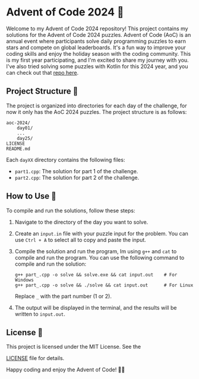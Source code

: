 # Advent of Code 2024 🎄

Welcome to my Advent of Code 2024 repository! This project contains my solutions for the Advent of Code 2024 puzzles. Advent of Code (AoC) is an annual event where participants solve daily programming puzzles to earn stars and compete on global leaderboards. It's a fun way to improve your coding skills and enjoy the holiday season with the coding community. This is my first year participating, and I'm excited to share my journey with you. I've also tried solving some puzzles with Kotlin for this 2024 year, and you can check out that [repo here](https://github.com/Dino-Julius/aoc-2024-By-Julius).

## Project Structure 📂

The project is organized into directories for each day of the challenge, for now it only has the AoC 2024 puzzles. The project structure is as follows:

```
aoc-2024/
    day01/
    ...
    day25/
LICENSE
README.md
```

Each `dayXX` directory contains the following files:
- `part1.cpp`: The solution for part 1 of the challenge.
- `part2.cpp`: The solution for part 2 of the challenge.

## How to Use 🚀

To compile and run the solutions, follow these steps:

1. Navigate to the directory of the day you want to solve.
2. Create an `input.in` file with your puzzle input for the problem. You can use `Ctrl + A` to select all to copy and paste the input.
3. Compile the solution and run the program, Im using `g++` and `cat` to compile and run the program. You can use the following command to compile and run the solution:
    ```shell
    g++ part_.cpp -o solve && solve.exe && cat input.out    # For Windows
    g++ part_.cpp -o solve && ./solve && cat input.out      # For Linux
    ```
    Replace `_` with the part number (1 or 2).

4. The output will be displayed in the terminal, and the results will be written to `input.out`.

## License 📜

This project is licensed under the MIT License. See the 

[LICENSE](/LICENSE) file for details.

Happy coding and enjoy the Advent of Code! 🎅✨